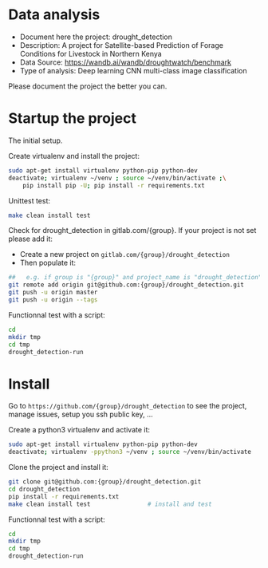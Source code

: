 # Data analysis
- Document here the project: drought_detection
- Description: A project for Satellite-based Prediction of Forage Conditions for Livestock in Northern Kenya
- Data Source: https://wandb.ai/wandb/droughtwatch/benchmark
- Type of analysis: Deep learning CNN multi-class image classification

Please document the project the better you can.

# Startup the project

The initial setup.

Create virtualenv and install the project:
```bash
sudo apt-get install virtualenv python-pip python-dev
deactivate; virtualenv ~/venv ; source ~/venv/bin/activate ;\
    pip install pip -U; pip install -r requirements.txt
```

Unittest test:
```bash
make clean install test
```

Check for drought_detection in gitlab.com/{group}.
If your project is not set please add it:

- Create a new project on `gitlab.com/{group}/drought_detection`
- Then populate it:

```bash
##   e.g. if group is "{group}" and project_name is "drought_detection"
git remote add origin git@github.com:{group}/drought_detection.git
git push -u origin master
git push -u origin --tags
```

Functionnal test with a script:

```bash
cd
mkdir tmp
cd tmp
drought_detection-run
```

# Install

Go to `https://github.com/{group}/drought_detection` to see the project, manage issues,
setup you ssh public key, ...

Create a python3 virtualenv and activate it:

```bash
sudo apt-get install virtualenv python-pip python-dev
deactivate; virtualenv -ppython3 ~/venv ; source ~/venv/bin/activate
```

Clone the project and install it:

```bash
git clone git@github.com:{group}/drought_detection.git
cd drought_detection
pip install -r requirements.txt
make clean install test                # install and test
```
Functionnal test with a script:

```bash
cd
mkdir tmp
cd tmp
drought_detection-run
```
